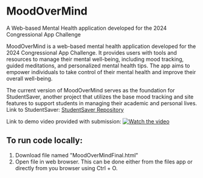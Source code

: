 # MoodOverMind
A Web-based Mental Health application developed for the 2024 Congressional App Challenge

MoodOverMind is a web-based mental health application developed for the 2024 Congressional App Challenge. It provides users with tools and resources to manage their mental well-being, including mood tracking, guided meditations, and personalized mental health tips. The app aims to empower individuals to take control of their mental health and improve their overall well-being.

The current version of MoodOverMind serves as the foundation for StudentSaver, another project that utilizes the base mood tracking and site features to support students in managing their academic and personal lives. Link to StudentSaver: [StudentSaver Repository](https://github.com/rifishies/StudentSaver)

Link to demo video provided with submission: [![Watch the video](https://img.youtube.com/vi/KAhEK8hj5ho/0.jpg)](https://www.youtube.com/watch?v=KAhEK8hj5ho)

## To run code locally: 

1. Download file named "MoodOverMindFinal.html"
2. Open file in web browser. This can be done either from the files app or directly from you browser using Ctrl + O.
